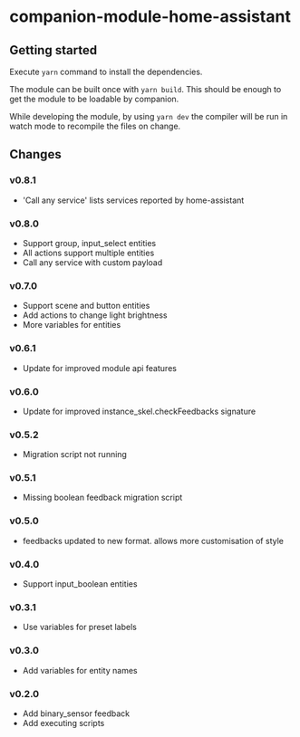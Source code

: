 # companion-module-home-assistant

## Getting started

Execute `yarn` command to install the dependencies.

The module can be built once with `yarn build`. This should be enough to get the module to be loadable by companion.

While developing the module, by using `yarn dev` the compiler will be run in watch mode to recompile the files on change.

## Changes

### v0.8.1

- 'Call any service' lists services reported by home-assistant

### v0.8.0

- Support group, input_select entities
- All actions support multiple entities
- Call any service with custom payload

### v0.7.0

- Support scene and button entities
- Add actions to change light brightness
- More variables for entities

### v0.6.1

- Update for improved module api features

### v0.6.0

- Update for improved instance_skel.checkFeedbacks signature

### v0.5.2

- Migration script not running

### v0.5.1

- Missing boolean feedback migration script

### v0.5.0

- feedbacks updated to new format. allows more customisation of style

### v0.4.0

- Support input_boolean entities

### v0.3.1

- Use variables for preset labels

### v0.3.0

- Add variables for entity names

### v0.2.0

- Add binary_sensor feedback
- Add executing scripts
